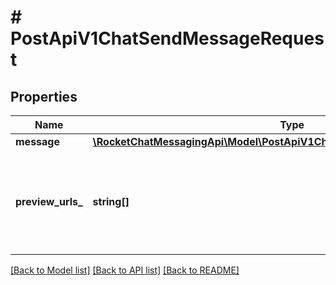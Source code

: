 # # PostApiV1ChatSendMessageRequest

## Properties

Name | Type | Description | Notes
------------ | ------------- | ------------- | -------------
**message** | [**\RocketChatMessagingApi\Model\PostApiV1ChatSendMessageRequestMessage**](PostApiV1ChatSendMessageRequestMessage.md) |  | [optional]
**preview_urls_** | **string[]** | An array to define which URL previews should be retrieved from each message. | [optional]

[[Back to Model list]](../../README.md#models) [[Back to API list]](../../README.md#endpoints) [[Back to README]](../../README.md)
